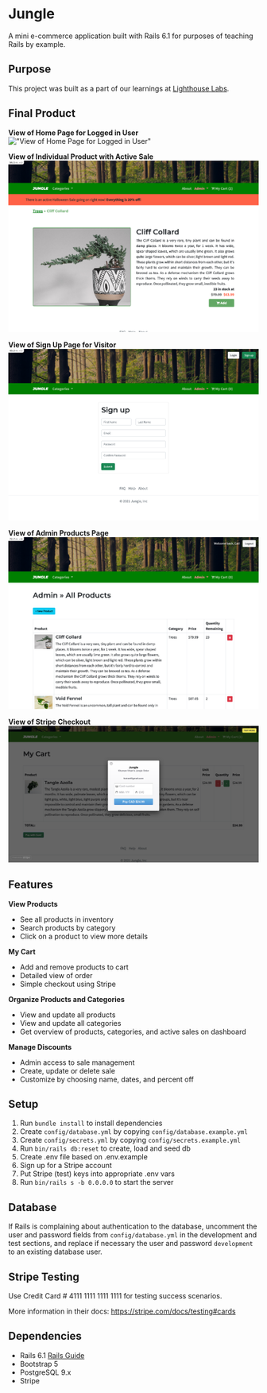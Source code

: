 # Jungle

A mini e-commerce application built with Rails 6.1 for purposes of teaching Rails by example.

## Purpose
This project was built as a part of our learnings at [Lighthouse Labs](https://www.lighthouselabs.ca).

## Final Product
**View of Home Page for Logged in User**
!["View of Home Page for Logged in User"](docs/images/home_page.png)

**View of Individual Product with Active Sale**
!["View of Individual Product on Active Sale"](docs/images/product_sale.png)

**View of Sign Up Page for Visitor**
!["View of Sign Up Page for Visitor"](docs/images/sign_up.png)

**View of Admin Products Page**
!["View of Admin Products Page"](docs/images/admin_products.png)

**View of Stripe Checkout**
!["View of Stripe Checkout"](docs/images/stripe_checkout.png)

## Features
**View Products**
- See all products in inventory
- Search products by category
- Click on a product to view more details

**My Cart**
- Add and remove products to cart
- Detailed view of order
- Simple checkout using Stripe

**Organize Products and Categories**
- View and update all products
- View and update all categories
- Get overview of products, categories, and active sales on dashboard

**Manage Discounts**
- Admin access to sale management
- Create, update or delete sale
- Customize by choosing name, dates, and percent off


## Setup

1. Run `bundle install` to install dependencies
2. Create `config/database.yml` by copying `config/database.example.yml`
3. Create `config/secrets.yml` by copying `config/secrets.example.yml`
4. Run `bin/rails db:reset` to create, load and seed db
5. Create .env file based on .env.example
6. Sign up for a Stripe account
7. Put Stripe (test) keys into appropriate .env vars
8. Run `bin/rails s -b 0.0.0.0` to start the server

## Database

If Rails is complaining about authentication to the database, uncomment the user and password fields from `config/database.yml` in the development and test sections, and replace if necessary the user and password `development` to an existing database user.

## Stripe Testing

Use Credit Card # 4111 1111 1111 1111 for testing success scenarios.

More information in their docs: <https://stripe.com/docs/testing#cards>

## Dependencies

- Rails 6.1 [Rails Guide](http://guides.rubyonrails.org/v6.1/)
- Bootstrap 5
- PostgreSQL 9.x
- Stripe
